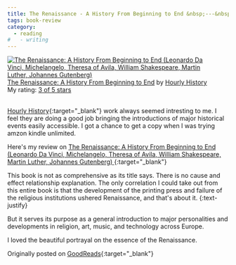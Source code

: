 ```yaml
---
title: The Renaissance - A History From Beginning to End &nbsp;---&nbsp; _A Review_
tags: book-review
category:
  - reading
#   - writing
---
```


<a href="https://www.goodreads.com/book/show/30336653-the-renaissance" style="float: left; padding-right: 20px"><img border="0" alt="The Renaissance: A History From Beginning to End (Leonardo Da Vinci, Michelangelo, Theresa of Avila, William Shakespeare, Martin Luther, Johannes Gutenberg)" src="https://i.gr-assets.com/images/S/compressed.photo.goodreads.com/books/1464868440l/30336653._SX98_.jpg" /></a><a href="https://www.goodreads.com/book/show/30336653-the-renaissance">The Renaissance: A History From Beginning to End</a> by <a href="https://www.goodreads.com/author/show/15427604.Hourly_History">Hourly History</a><br/>
My rating: <a href="https://www.goodreads.com/review/show/3153100981">3 of 5 stars</a><br /><br />

[Hourly History](https://www.goodreads.com/author/show/15427604.Hourly_History){:target="\_blank"} work always seemed intresting to me. I feel they are doing a good job bringing the introductions of major historical events easily accessible. I got a chance to get a copy when I was trying amzon kindle unlimited.

Here's my review on [The Renaissance: A History From Beginning to End (Leonardo Da Vinci, Michelangelo, Theresa of Avila, William Shakespeare, Martin Luther, Johannes Gutenberg) ](https://www.goodreads.com/book/show/30336653-the-renaissance){:target="\_blank"}

This book is not as comprehensive as its title says. There is no cause and effect relationship explanation. The only correlation I could take out from this entire book is that the development of the printing press and failure of the religious institutions ushered Renaissance, and that's about it.
{:text-justify}

But it serves its purpose as a general introduction to major personalities and developments in religion, art, music, and technology across Europe.

I loved the beautiful portrayal on the essence of the Renaissance.

Originally posted on [GoodReads](https://www.goodreads.com/user/show/33625087-cmrmahesh){:target="\_blank"}
